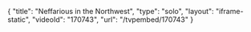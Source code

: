{
    "title": "Neffarious in the Northwest",
    "type": "solo",
    "layout": "iframe-static",
    "videoId": "170743",
    "url": "\/tvpembed\/170743"
}